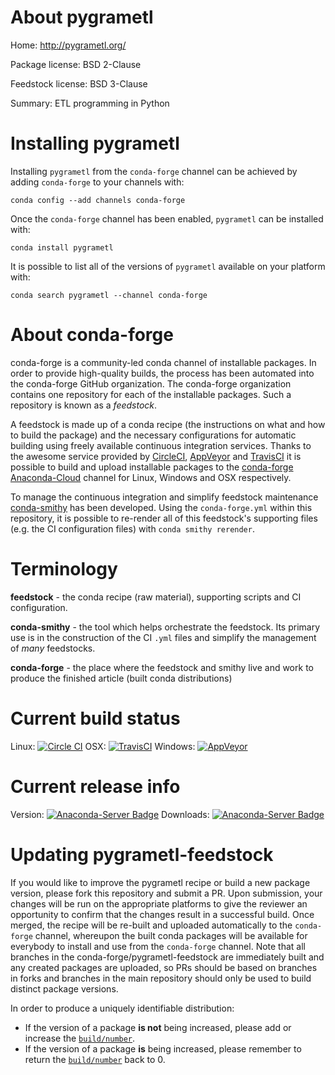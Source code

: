 About pygrametl
===============

Home: http://pygrametl.org/

Package license: BSD 2-Clause

Feedstock license: BSD 3-Clause

Summary: ETL programming in Python



Installing pygrametl
====================

Installing `pygrametl` from the `conda-forge` channel can be achieved by adding `conda-forge` to your channels with:

```
conda config --add channels conda-forge
```

Once the `conda-forge` channel has been enabled, `pygrametl` can be installed with:

```
conda install pygrametl
```

It is possible to list all of the versions of `pygrametl` available on your platform with:

```
conda search pygrametl --channel conda-forge
```



About conda-forge
=================

conda-forge is a community-led conda channel of installable packages.
In order to provide high-quality builds, the process has been automated into the
conda-forge GitHub organization. The conda-forge organization contains one repository
for each of the installable packages. Such a repository is known as a *feedstock*.

A feedstock is made up of a conda recipe (the instructions on what and how to build
the package) and the necessary configurations for automatic building using freely
available continuous integration services. Thanks to the awesome service provided by
[CircleCI](https://circleci.com/), [AppVeyor](http://www.appveyor.com/)
and [TravisCI](https://travis-ci.org/) it is possible to build and upload installable
packages to the [conda-forge](https://anaconda.org/conda-forge)
[Anaconda-Cloud](http://docs.anaconda.org/) channel for Linux, Windows and OSX respectively.

To manage the continuous integration and simplify feedstock maintenance
[conda-smithy](http://github.com/conda-forge/conda-smithy) has been developed.
Using the ``conda-forge.yml`` within this repository, it is possible to re-render all of
this feedstock's supporting files (e.g. the CI configuration files) with ``conda smithy rerender``.


Terminology
===========

**feedstock** - the conda recipe (raw material), supporting scripts and CI configuration.

**conda-smithy** - the tool which helps orchestrate the feedstock.
                   Its primary use is in the construction of the CI ``.yml`` files
                   and simplify the management of *many* feedstocks.

**conda-forge** - the place where the feedstock and smithy live and work to
                  produce the finished article (built conda distributions)

Current build status
====================

Linux: [![Circle CI](https://circleci.com/gh/conda-forge/pygrametl-feedstock.svg?style=shield)](https://circleci.com/gh/conda-forge/pygrametl-feedstock)
OSX: [![TravisCI](https://travis-ci.org/conda-forge/pygrametl-feedstock.svg?branch=master)](https://travis-ci.org/conda-forge/pygrametl-feedstock)
Windows: [![AppVeyor](https://ci.appveyor.com/api/projects/status/github/conda-forge/pygrametl-feedstock?svg=True)](https://ci.appveyor.com/project/conda-forge/pygrametl-feedstock/branch/master)

Current release info
====================
Version: [![Anaconda-Server Badge](https://anaconda.org/conda-forge/pygrametl/badges/version.svg)](https://anaconda.org/conda-forge/pygrametl)
Downloads: [![Anaconda-Server Badge](https://anaconda.org/conda-forge/pygrametl/badges/downloads.svg)](https://anaconda.org/conda-forge/pygrametl)


Updating pygrametl-feedstock
============================

If you would like to improve the pygrametl recipe or build a new
package version, please fork this repository and submit a PR. Upon submission,
your changes will be run on the appropriate platforms to give the reviewer an
opportunity to confirm that the changes result in a successful build. Once
merged, the recipe will be re-built and uploaded automatically to the
`conda-forge` channel, whereupon the built conda packages will be available for
everybody to install and use from the `conda-forge` channel.
Note that all branches in the conda-forge/pygrametl-feedstock are
immediately built and any created packages are uploaded, so PRs should be based
on branches in forks and branches in the main repository should only be used to
build distinct package versions.

In order to produce a uniquely identifiable distribution:
 * If the version of a package **is not** being increased, please add or increase
   the [``build/number``](http://conda.pydata.org/docs/building/meta-yaml.html#build-number-and-string).
 * If the version of a package **is** being increased, please remember to return
   the [``build/number``](http://conda.pydata.org/docs/building/meta-yaml.html#build-number-and-string)
   back to 0.
